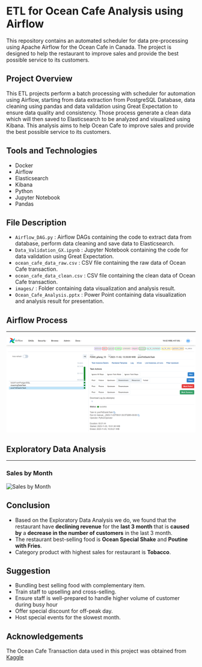 # ETL for Ocean Cafe Analysis using Airflow
This repository contains an automated scheduler for data pre-processing using Apache Airflow for the Ocean Cafe in Canada. The project is designed to help the restaurant to improve sales and provide the best possible service to its customers.


## Project Overview
This ETL projects perform a batch processing with scheduler for automation using Airflow, starting from data extraction from PostgreSQL Database, data cleaning using pandas and data validation using Great Expectation to ensure data quality and consistency. Those process generate a clean data which will then saved to Elasticsearch to be analyzed and visualized using Kibana. This analysis aims to help Ocean Cafe to improve sales and provide the best possible service to its customers.

## Tools and Technologies
- Docker
- Airflow
- Elasticsearch
- Kibana
- Python
- Jupyter Notebook
- Pandas

## File Description
- `Airflow_DAG.py` : Airflow DAGs containing the code to extract data from database, perform data cleaning and save data to Elasticsearch.
- `Data_Validation_GX.ipynb` : Jupyter Notebook containing the code for data validation using Great Expectation.
- `ocean_cafe_data_raw.csv` : CSV file containing the raw data of Ocean Cafe transaction.
- `ocean_cafe_data_clean.csv` : CSV file containing the clean data of Ocean Cafe transaction.
- `images/` : Folder containing data visualization and analysis result.
- `Ocean_Cafe_Analysis.pptx` : Power Point containing data visualization and analysis result for presentation.

## Airflow Process
---
![Airflow Process](./images/airflow_process.png)

## Exploratory Data Analysis
---
### Sales by Month
![Sales by Month](./data_airflow.png)

## Conclusion
- Based on the Exploratory Data Analysis we do, we found that the restaurant have **declining revenue** for the **last 3 month** that is **caused by** a **decrease in the number of customers** in the last 3 month. 
- The restaurant best-selling food is **Ocean Special Shake** and **Poutine with Fries**.
- Category product with highest sales for restaurant is **Tobacco**.

## Suggestion
- Bundling best selling food with complementary item.
- Train staff to upselling and cross-selling.
- Ensure staff is well-prepared to handle higher volume of customer during busy hour
- Offer special discount for off-peak day.
- Host special events for the slowest month.

## Acknowledgements
The Ocean Cafe Transaction data used in this project was obtained from [Kaggle](https://www.kaggle.com/datasets/gladinvarghese/cafeocean)
